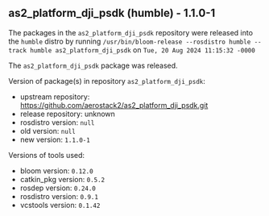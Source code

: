 ## as2_platform_dji_psdk (humble) - 1.1.0-1

The packages in the `as2_platform_dji_psdk` repository were released into the `humble` distro by running `/usr/bin/bloom-release --rosdistro humble --track humble as2_platform_dji_psdk` on `Tue, 20 Aug 2024 11:15:32 -0000`

The `as2_platform_dji_psdk` package was released.

Version of package(s) in repository `as2_platform_dji_psdk`:

- upstream repository: https://github.com/aerostack2/as2_platform_dji_psdk.git
- release repository: unknown
- rosdistro version: `null`
- old version: `null`
- new version: `1.1.0-1`

Versions of tools used:

- bloom version: `0.12.0`
- catkin_pkg version: `0.5.2`
- rosdep version: `0.24.0`
- rosdistro version: `0.9.1`
- vcstools version: `0.1.42`


